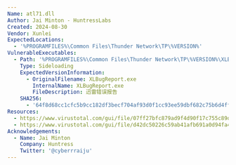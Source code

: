 ```yaml
---
Name: atl71.dll
Author: Jai Minton - HuntressLabs
Created: 2024-08-30
Vendor: Xunlei
ExpectedLocations:
  - '%PROGRAMFILES%\Common Files\Thunder Network\TP\%VERSION%'
VulnerableExecutables:
  - Path: '%PROGRAMFILES%\Common Files\Thunder Network\TP\%VERSION%\XLBugReport.exe'
    Type: Sideloading
    ExpectedVersionInformation:
      - OriginalFilename: XLBugReport.exe
        InternalName: XLBugReport.exe
        FileDescription: 迅雷错误报告
    SHA256:
      - '64f8d68cc1cfc5b9cc182df3becf704af93d0f1cc93ee59dbf682c75b6d4ffc0'
Resources:
  - https://www.virustotal.com/gui/file/07ff27bfc879ad9f4d90f17c755c89d2fc3a84994c2304ee3cd79eb84674b9c0/relations
  - https://www.virustotal.com/gui/file/d42dc50226c59ab41afb691a0d94fa4e141702b678d8bd2fdaaaecb43a8e5b4b/details
Acknowledgements:
  - Name: Jai Minton
    Company: Huntress
    Twitter: '@cyberrraiju'
---
```


